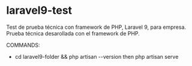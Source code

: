# laravel9-test
Test de prueba técnica con framework de PHP, Laravel 9, para empresa.
Prueba técnica desarollada con el framework de PHP.

COMMANDS:
  - cd laravel9-folder && php artisan --version then php artisan serve
